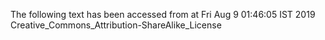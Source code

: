 The following text has been accessed from at Fri Aug 9 01:46:05 IST 2019
Creative_Commons_Attribution-ShareAlike_License
